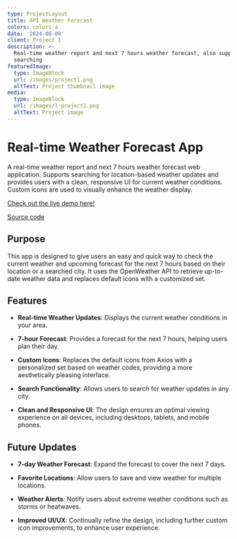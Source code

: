 ```yaml
---
type: ProjectLayout
title: API Weather Forecast
colors: colors-a
date: '2024-08-08'
client: Project 1
description: >-
  Real-time weather report and next 7 hours weather forecast, also support
  searching
featuredImage:
  type: ImageBlock
  url: /images/project1.png
  altText: Project thumbnail image
media:
  type: ImageBlock
  url: /images/l-project1.png
  altText: Project image
---
```

# Real-time Weather Forecast App

A real-time weather report and next 7 hours weather forecast web application. Supports searching for location-based weather updates and provides users with a clean, responsive UI for current weather conditions. Custom icons are used to visually enhance the weather display.

[Check out the live demo here!](https://anca-wang.github.io/API-Weather-forecast/)

[Source code](https://github.com/Anca-Wang/API-Weather-forecast/blob/main/README.md)

## Purpose

This app is designed to give users an easy and quick way to check the current weather and upcoming forecast for the next 7 hours based on their location or a searched city. It uses the OpenWeather API to retrieve up-to-date weather data and replaces default icons with a customized set.

## Features

*   **Real-time Weather Updates**: Displays the current weather conditions in your area.

*   **7-hour Forecast**: Provides a forecast for the next 7 hours, helping users plan their day.

*   **Custom Icons**: Replaces the default icons from Axios with a personalized set based on weather codes, providing a more aesthetically pleasing interface.

*   **Search Functionality**: Allows users to search for weather updates in any city.

*   **Clean and Responsive UI**: The design ensures an optimal viewing experience on all devices, including desktops, tablets, and mobile phones.

## Future Updates

*   **7-day Weather Forecast**: Expand the forecast to cover the next 7 days.

*   **Favorite Locations**: Allow users to save and view weather for multiple locations.

*   **Weather Alerts**: Notify users about extreme weather conditions such as storms or heatwaves.

*   **Improved UI/UX**: Continually refine the design, including further custom icon improvements, to enhance user experience.

